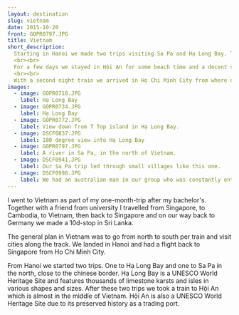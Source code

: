 ```yaml
---
layout: destination
slug: vietnam
date: 2015-10-20
front: GOPR0797.JPG
title: Vietnam
short_description:
  Starting in Hanoi we made two trips visiting Sa Pa and Hạ Long Bay. Then took the night train to the south. The train ride passed by the ocean and several empty beautiful beaches.
  <br><br>
  For a few days we stayed in Hội An for some beach time and a decent sun burn ^^
  <br><br>
  With a second night train we arrived in Ho Chi Minh City from where our flight back to Singapore left after some days.
images:
  - image: GOPR0718.JPG
    label: Hạ Long Bay
  - image: GOPR0734.JPG
    label: Hạ Long Bay
  - image: GOPR0772.JPG
    label: View down from T Top island in Hạ Long Bay.
  - image: DSCF0837.JPG
    label: 180 degree view into Hạ Long Bay
  - image: GOPR0797.JPG
    label: A river in Sa Pa, in the north of Vietnam.
  - image: DSCF0941.JPG
    label: Our Sa Pa trip led through small villages like this one.
  - image: DSCF0998.JPG
    label: We had an australian man in our group who was constantly entertaining the group of local women that was accompanying us. He was telling them stories and quite dirty jokes and kept singing songs for them.
---
```

I went to Vietnam as part of my one-month-trip after my bachelor's. Together with a friend from university I travelled from Singapore, to Cambodia, to Vietnam, then back to Singapore and on our way back to Germany we made a 10d-stop in Sri Lanka.

The general plan in Vietnam was to go from north to south per train and visit cities along the track. We landed in Hanoi and had a flight back to Singapore from Ho Chi Minh City.

From Hanoi we started two trips. One to Hạ Long Bay and one to Sa Pa in the north, close to the chinese border. Hạ Long Bay is a UNESCO World Heritage Site and features thousands of limestone karsts and isles in various shapes and sizes. After these two trips we took a train to Hội An which is almost in the middle of Vietnam. Hội An is also a UNESCO World Heritage Site due to its preserved history as a trading port.
